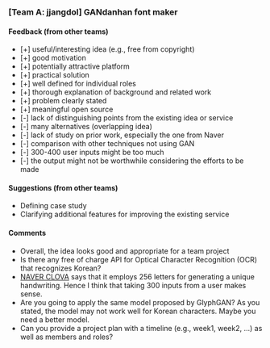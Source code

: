 ### [Team A: jjangdol] GANdanhan font maker

#### Feedback (from other teams)
- [+] useful/interesting idea (e.g., free from copyright)
- [+] good motivation
- [+] potentially attractive platform 
- [+] practical solution
- [+] well defined for individual roles
- [+] thorough explanation of background and related work
- [+] problem clearly stated
- [+] meaningful open source
- [-] lack of distinguishing points from the existing idea or service 
- [-] many alternatives (overlapping idea)
- [-] lack of study on prior work, especially the one from Naver
- [-] comparison with other techniques not using GAN
- [-] 300-400 user inputs might be too much
- [-] the output might not be worthwhile considering the efforts to be made

#### Suggestions (from other teams)
* Defining case study
* Clarifying additional features for improving the existing service

#### Comments
* Overall, the idea looks good and appropriate for a team project
* Is there any free of charge API for Optical Character Recognition (OCR) 
  that recognizes Korean?
* [NAVER CLOVA](https://clova.ai/m/handwriting) says that it employs 256 letters 
  for generating a unique handwriting. Hence I think that taking 300 inputs 
  from a user makes sense. 
* Are you going to apply the same model proposed by GlyphGAN? 
  As you stated, the model may not work well for Korean characters.
  Maybe you need a better model.
* Can you provide a project plan with a timeline  (e.g., week1, week2, ...)
  as well as members and roles?

